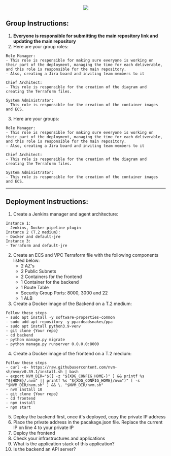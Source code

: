 <p align="center">
<img src="https://github.com/kura-labs-org/kuralabs_deployment_1/blob/main/Kuralogo.png">
</p>

## Group Instructions:
1. **Everyone is responsible for submitting the main repository link and updating the main repository**  
2. Here are your group roles:
```
Role Manager:
- This role is responsible for making sure everyone is working on their part of the deployment, managing the time for each deliverable, and this role is responsible for the main repository.
- Also, creating a Jira board and inviting team members to it

Chief Architect:
- This role is responsible for the creation of the diagram and creating the Terraform files.

System Administrator:
- This role is responsible for the creation of the container images and ECS.

```
3. Here are your groups:
```
Role Manager:
- This role is responsible for making sure everyone is working on their part of the deployment, managing the time for each deliverable, and this role is responsible for the main repository.
- Also, creating a Jira board and inviting team members to it

Chief Architect:
- This role is responsible for the creation of the diagram and creating the Terraform files.

System Administrator:
- This role is responsible for the creation of the container images and ECS.

```

*********************************************************************************************************************************************************************
## Deployment Instructions:

1. Create a Jenkins manager and agent architecture:
```
Instance 1:
- Jenkins, Docker pipeline plugin
Instance 2 (T.2 medium):
- Docker and default-jre 
Instance 3:
- Terraform and default-jre
```
2. Create an ECS and VPC Terraform file with the following components listed below:
    - 2 AZ's
    - 2 Public Subnets
    - 2 Containers for the frontend
    - 1 Container for the backend
    - 1 Route Table
    - Security Group Ports: 8000, 3000 and 22
    - 1 ALB    
3. Create a Docker image of the Backend on a T.2 medium:
```
Follow these steps
- sudo apt install -y software-properties-common
- sudo add-apt-repository -y ppa:deadsnakes/ppa
- sudo apt install python3.9-venv
- git clone {Your repo}
- cd backend
- python manage.py migrate
- python manage.py runserver 0.0.0.0:8000
```
4. Create a Docker image of the frontend on a T.2 medium:
```
Follow these steps
- curl -o- https://raw.githubusercontent.com/nvm-sh/nvm/v0.39.1/install.sh | bash
- export NVM_DIR="$([ -z "${XDG_CONFIG_HOME-}" ] && printf %s "${HOME}/.nvm" || printf %s "${XDG_CONFIG_HOME}/nvm")" [ -s "$NVM_DIR/nvm.sh" ] && \. "$NVM_DIR/nvm.sh"
- nvm install 10
- git clone {Your repo}
- cd frontend
- npm install
- npm start
```
5. Deploy the backend first, once it's deployed, copy the private IP address  
6. Place the private address in the pacakage.json file. Replace the current IP on line 4 to your private IP
7. Deploy the frontend
8. Check your infrastructures and applications
9. What is the application stack of this application?
10. Is the backend an API server?  


